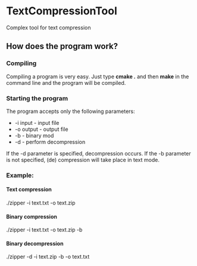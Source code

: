 # TextCompressionTool
Complex tool for text compression

## How does the program work?

### Compiling
Compiling a program is very easy. Just type **cmake .** and then **make** in the command line and the program will be compiled.

### Starting the program
The program accepts only the following parameters:

- -i input - input file
- -o output - output file
- -b - binary mod
- -d - perform decompression

If the -d parameter is specified, decompression occurs.
If the -b parameter is not specified, (de) compression will take place in text mode.

### Example:

#### Text compression
./zipper -i text.txt -o text.zip
#### Binary compression
./zipper -i text.txt -o text.zip -b
#### Binary decompression
./zipper -d -i text.zip -b -o text.txt
